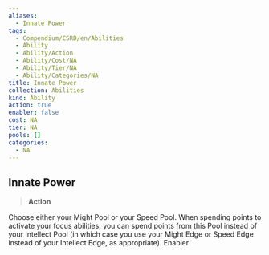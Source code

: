 ```yaml
---
aliases:
  - Innate Power
tags:
  - Compendium/CSRD/en/Abilities
  - Ability
  - Ability/Action
  - Ability/Cost/NA
  - Ability/Tier/NA
  - Ability/Categories/NA
title: Innate Power
collection: Abilities
kind: Ability
action: true
enabler: false
cost: NA
tier: NA
pools: []
categories:
  - NA
---
```

## Innate Power    
>**Action**  
    
Choose either your Might Pool or your Speed Pool. When spending points to activate your focus abilities, you can spend points from this Pool instead of your Intellect Pool (in which case you use your Might Edge or Speed Edge instead of your Intellect Edge, as appropriate). Enabler